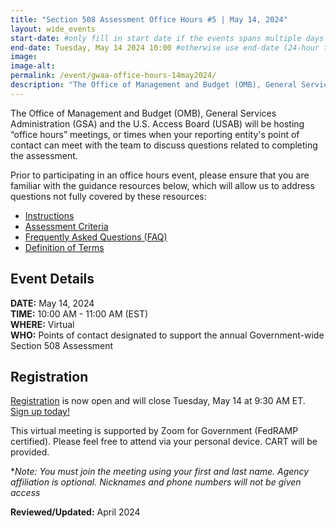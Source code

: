 ```yaml
---
title: "Section 508 Assessment Office Hours #5 | May 14, 2024"
layout: wide_events
start-date: #only fill in start date if the events spans multiple days (24-hour time)
end-date: Tuesday, May 14 2024 10:00 #otherwise use end-date (24-hour time)
image:
image-alt: 
permalink: /event/gwaa-office-hours-14may2024/
description: "The Office of Management and Budget (OMB), General Services Administration (GSA) and the U.S. Access Board (USAB) will be hosting “office hours” meetings, or times when your reporting entity point of contact can meet with our teams to discuss the criteria or other questions related to completing the assessment."
---
```

The Office of Management and Budget (OMB), General Services Administration (GSA) and the U.S. Access Board (USAB) will be hosting “office hours” meetings, or times when your reporting entity's point of contact can meet with the team to discuss questions related to completing the assessment.

Prior to participating in an office hours event, please ensure that you are familiar with the guidance resources below, which will allow us to address questions not fully covered by these resources: 
- [Instructions][1]
- [Assessment Criteria][2] 
- [Frequently Asked Questions (FAQ)][4]
- [Definition of Terms][5]

## Event Details
**DATE:** May 14, 2024  
**TIME:** 10:00 AM - 11:00 AM (EST)  
**WHERE:** Virtual  
**WHO:** Points of contact designated to support the annual Government-wide Section 508 Assessment  

## Registration
[Registration][7] is now open and will close Tuesday, May 14 at 9:30 AM ET. [Sign up today!][7]   

This virtual meeting is supported by Zoom for Government (FedRAMP certified). Please feel free to attend via your personal device.  CART will be provided.

**Note: You must join the meeting using your first and last name. Agency affiliation is optional. Nicknames and phone numbers will not be given access*

**Reviewed/Updated:** April 2024

[1]: {{site.baseurl}}/manage/section-508-assessment/
[2]: {{site.baseurl}}/manage/section-508-assessment/criteria/      
[4]: {{site.baseurl}}/manage/section-508-assessment/faq/
[5]: {{site.baseurl}}/manage/section-508-assessment/definition-of-terms/
[6]: {{site.baseurl}}/events/
[7]: https://gsa.zoomgov.com/meeting/register/vJItf-2uqDktGkes1UdDCp4dLUGmrEmW0pY